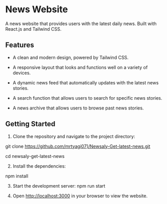 # News Website



A news website that provides users with the latest daily news. Built with React.js and Tailwind CSS.



## Features



- A clean and modern design, powered by Tailwind CSS.

- A responsive layout that looks and functions well on a variety of devices.

- A dynamic news feed that automatically updates with the latest news stories.

- A search function that allows users to search for specific news stories.

- A news archive that allows users to browse past news stories.



## Getting Started



1. Clone the repository and navigate to the project directory:

git clone https://github.com/mrtyagi07]/Newsaly-Get-latest-news.git

cd newsaly-get-latest-news



2. Install the dependencies:

npm install


3. Start the development server:
npm run start



4. Open [http://localhost:3000](http://localhost:3000) in your browser to view the website.



